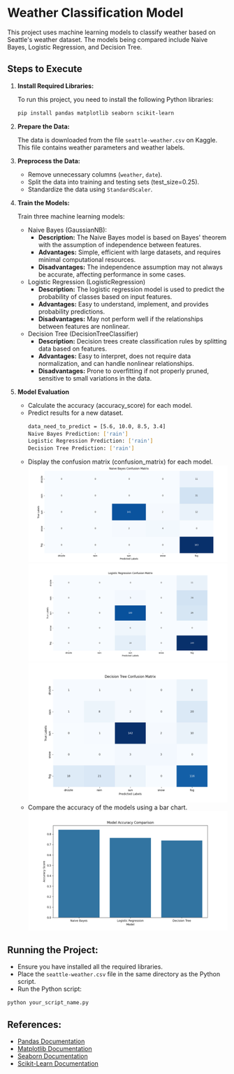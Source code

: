 # Weather Classification Model

This project uses machine learning models to classify weather based on Seattle's weather dataset. The models being compared include Naive Bayes, Logistic Regression, and Decision Tree.

## Steps to Execute

1. **Install Required Libraries:**

   To run this project, you need to install the following Python libraries:
   ```sh
   pip install pandas matplotlib seaborn scikit-learn
   ```
2. **Prepare the Data:**

   The data is downloaded from the file ```seattle-weather.csv``` on Kaggle. This file contains weather parameters and weather labels.

3. **Preprocess the Data:**

   * Remove unnecessary columns (```weather```, ```date```).
   * Split the data into training and testing sets (test_size=0.25).
   * Standardize the data using ```StandardScaler```.

4. **Train the Models:**

   Train three machine learning models:
   * Naive Bayes (GaussianNB):
     - **Description:** The Naive Bayes model is based on Bayes' theorem with the assumption of independence between features.
     - **Advantages:** Simple, efficient with large datasets, and requires minimal computational resources.
     - **Disadvantages:** The independence assumption may not always be accurate, affecting performance in some cases.
   * Logistic Regression (LogisticRegression)
     - **Description:** The logistic regression model is used to predict the probability of classes based on input features.
     - **Advantages:** Easy to understand, implement, and provides probability predictions.
     - **Disadvantages:** May not perform well if the relationships between features are nonlinear.
   * Decision Tree (DecisionTreeClassifier)
      - **Description:** Decision trees create classification rules by splitting data based on features.
      - **Advantages:** Easy to interpret, does not require data normalization, and can handle nonlinear relationships.
      - **Disadvantages:** Prone to overfitting if not properly pruned, sensitive to small variations in the data.

5. **Model Evaluation**
   * Calculate the accuracy (accuracy_score) for each model.
   * Predict results for a new dataset.
     ```sh
     data_need_to_predict = [5.6, 10.0, 8.5, 3.4]
     Naive Bayes Prediction: ['rain']
     Logistic Regression Prediction: ['rain']
     Decision Tree Prediction: ['rain']
     ```
   * Display the confusion matrix (confusion_matrix) for each model.
     ![dtb1.png](images/a1.png)
     ![dtb2.png](images/a2.png)
     ![dtb3.png](images/a3.png)
   * Compare the accuracy of the models using a bar chart.
    ![dtb4.png](images/a4.png)

## Running the Project:
   * Ensure you have installed all the required libraries.
   * Place the ```seattle-weather.csv``` file in the same directory as the Python script.
   * Run the Python script:
   ```sh
   python your_script_name.py
   ```

## References:
   * [Pandas Documentation]()
   * [Matplotlib Documentation]()
   * [Seaborn Documentation]()
   * [Scikit-Learn Documentation]()
